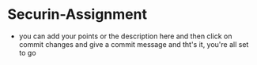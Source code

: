 # Securin-Assignment 

- you can add your points or the description here and then click on commit changes and give a commit message and tht's it, you're all set to go 
